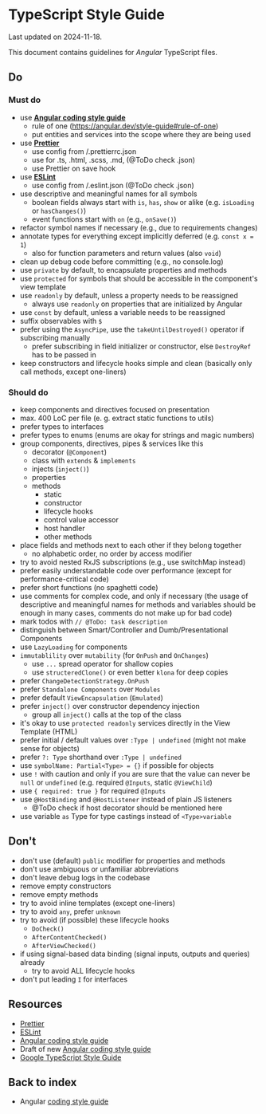 # TypeScript Style Guide

Last updated on 2024-11-18.

This document contains guidelines for _Angular_ TypeScript files.

## Do

### Must do

- use [**Angular coding style guide**](https://angular.io/guide/styleguide)
  - rule of one (https://angular.dev/style-guide#rule-of-one)
  - put entities and services into the scope where they are being used
- use [**Prettier**](https://prettier.io/)
  - use config from /.prettierrc.json
  - use for .ts, .html, .scss, .md, (@ToDo check .json)
  - use Prettier on save hook
- use [**ESLint**](https://eslint.org/)
  - use config from /.eslint.json (@ToDo check .json)
- use descriptive and meaningful names for all symbols
  - boolean fields always start with `is`, `has`, `show` or alike (e.g. `isLoading` or `hasChanges()`)
  - event functions start with `on` (e.g., `onSave()`)
- refactor symbol names if necessary (e.g., due to requirements changes)
- annotate types for everything except implicitly deferred (e.g. `const x = 1`)
  - also for function parameters and return values (also `void`)
- clean up debug code before committing (e.g., no console.log)
- use `private` by default, to encapsulate properties and methods
- use `protected` for symbols that should be accessible in the component's view template
- use `readonly` by default, unless a property needs to be reassigned
  - always use `readonly` on properties that are initialized by Angular
- use `const` by default, unless a variable needs to be reassigned
- suffix observables with `$`
- prefer using the `AsyncPipe`, use the `takeUntilDestroyed()` operator if subscribing manually
  - prefer subscribing in field initializer or constructor, else `DestroyRef` has to be passed in
- keep constructors and lifecycle hooks simple and clean (basically only call methods, except one-liners)

### Should do

- keep components and directives focused on presentation
- max. 400 LoC per file (e. g. extract static functions to utils)
- prefer types to interfaces
- prefer types to enums (enums are okay for strings and magic numbers)
- group components, directives, pipes & services like this
  - decorator (`@Component`)
  - class with `extends` & `implements`
  - injects (`inject()`)
  - properties
  - methods
    - static
    - constructor
    - lifecycle hooks
    - control value accessor
    - host handler
    - other methods
- place fields and methods next to each other if they belong together
  - no alphabetic order, no order by access modifier
- try to avoid nested RxJS subscriptions (e.g., use switchMap instead)
- prefer easily understandable code over performance (except for performance-critical code)
- prefer short functions (no spaghetti code)
- use comments for complex code, and only if necessary (the usage of descriptive and meaningful names for methods and variables should be enough in many cases, comments do not make up for bad code)
- mark todos with `// @ToDo: task description`
- distinguish between Smart/Controller and Dumb/Presentational Components
- use `LazyLoading` for components
- `immutablility` over `mutability` (for `OnPush` and `OnChanges`)
  - use `...` spread operator for shallow copies
  - use `structeredClone()` or even better `klona` for deep copies
- prefer `ChangeDetectionStrategy.OnPush`
- prefer `Standalone Components` over `Modules`
- prefer default `ViewEncapsulation` (`Emulated`)
- prefer `inject()` over constructor dependency injection
  - group all `inject()` calls at the top of the class
- it's okay to use `protected readonly` services directly in the View Template (HTML)
- prefer initial / default values over `:Type | undefined` (might not make sense for objects)
- prefer `?: Type` shorthand over `:Type | undefined`
- use `symbolName: Partial<Type> = {}` if possible for objects
- use `!` with caution and only if you are sure that the value can never be `null` or `undefined` (e.g. required `@Inputs`, static `@ViewChild`)
- use `{ required: true }` for required `@Inputs`
- use `@HostBinding` and `@HostListener` instead of plain JS listeners
  - @ToDo check if host decorator should be mentioned here
- use variable `as` Type for type castings instead of `<Type>variable`

## Don't

- don't use (default) `public` modifier for properties and methods
- don't use ambiguous or unfamiliar abbreviations
- don't leave debug logs in the codebase
- remove empty constructors
- remove empty methods
- try to avoid inline templates (except one-liners)
- try to avoid `any`, prefer `unknown`
- try to avoid (if possible) these lifecycle hooks
  - `DoCheck()`
  - `AfterContentChecked()`
  - `AfterViewChecked()`
- if using signal-based data binding (signal inputs, outputs and queries) already
  - try to avoid ALL lifecycle hooks
- don't put leading `I` for interfaces

## Resources

- [Prettier](https://prettier.io/)
- [ESLint](https://eslint.org/)
- [Angular coding style guide](https://angular.io/guide/styleguide)
- Draft of new [Angular coding style guide](https://gist.github.com/jelbourn/0158b02cfb426e69c172db4ec92e3c0c)
- [Google TypeScript Style Guide](https://google.github.io/styleguide/tsguide.html)

## Back to index

- Angular [coding style guide](style-guide.md)
